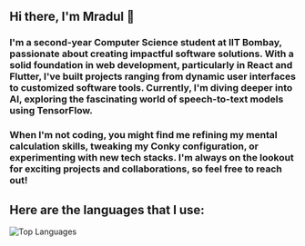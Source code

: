 ## Hi there, I'm Mradul 👋

### I'm a second-year Computer Science student at IIT Bombay, passionate about creating impactful software solutions. With a solid foundation in web development, particularly in React and Flutter, I've built projects ranging from dynamic user interfaces to customized software tools. Currently, I'm diving deeper into AI, exploring the fascinating world of speech-to-text models using TensorFlow.

### When I'm not coding, you might find me refining my mental calculation skills, tweaking my Conky configuration, or experimenting with new tech stacks. I'm always on the lookout for exciting projects and collaborations, so feel free to reach out!

## Here are the languages that I use:
![Top Languages](https://github-readme-stats.vercel.app/api/top-langs/?username=mradul-001&theme=aura)
